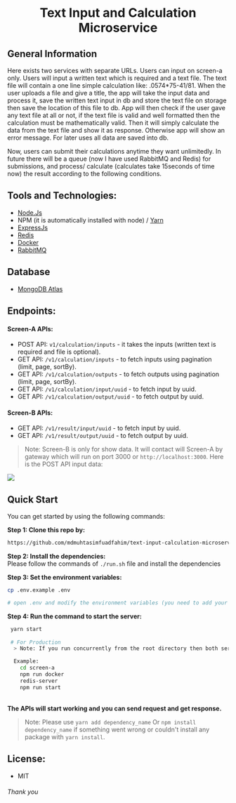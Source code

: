 # <h1 align="center">Text Input and Calculation Microservice</h1>

## General Information
Here exists two services with separate URLs. Users can input on screen-a only. Users will input a written text which is required and a text file. The text file will contain a one line simple calculation like: .0574*75-41/81. When the user uploads a file and give a title, the app will take the input data and process it, save the written text input in db and store the text file on storage then save the location of this file to db. App will then check if the user gave any text file at all or not, if the text file is valid and well formatted then the calculation must be mathematically valid. Then it will simply calculate the data from the text file and show it as response. Otherwise app will show an error message. For later uses all data are saved into db.

Now, users can submit their calculations anytime they want unlimitedly. In future there will be a queue (now I have used RabbitMQ and Redis) for submissions, and process/ calculate (calculates take 15seconds of time now) the result according to the following conditions.

## Tools and Technologies:
  * <a href="https://nodejs.org/en/">Node.Js</a>
  * NPM (it is automatically installed with node) / <a href="https://yarnpkg.com/">Yarn</a>
  * <a href="https://expressjs.com/">ExpressJs</a>
  * <a href="https://redis.io/">Redis</a>
  * <a href="https://www.docker.com/">Docker</a>
  * <a href="https://www.rabbitmq.com/">RabbitMQ</a>

## Database
  * <a href="https://www.mongodb.com/home">MongoDB Atlas</a>
## Endpoints:
 #### Screen-A APIs:
  * POST API: ```v1/calculation/inputs``` - it takes the inputs (written text is required and file is optional).
  * GET API: ```/v1/calculation/inputs``` - to fetch inputs using pagination (limit, page, sortBy).
  * GET API: ```/v1/calculation/outputs``` - to fetch outputs using pagination (limit, page, sortBy).
  * GET API: ```/v1/calculation/input/uuid``` - to fetch input by uuid.
  * GET API: ```/v1/calculation/output/uuid``` - to fetch output by uuid.
 #### Screen-B APIs:
  * GET API: ```/v1/result/input/uuid``` - to fetch input by uuid.
  * GET API: ```/v1/result/output/uuid``` - to fetch output by uuid.

  > Note: Screen-B is only for show data. It will contact will Screen-A by gateway which will run on port 3000 or ```http://localhost:3000```.
    Here is the POST API input data:
  <img src="https://user-images.githubusercontent.com/69357704/208299532-99a3d8ec-5601-409b-97a0-95708448464b.png">
  </br>



## Quick Start </br>
You can get started by using the following commands:</br>

**Step 1: Clone this repo by:** </br>
```bash
https://github.com/mdmuhtasimfuadfahim/text-input-calculation-microservice
```

**Step 2: Install the dependencies:** </br>
  Please follow the commands of ```./run.sh``` file and install the dependencies
  </br>
  
**Step 3: Set the environment variables:** </br>

```bash
cp .env.example .env

# open .env and modify the environment variables (you need to add your own mongodb url) and do this in both two services and gateway.
```

**Step 4: Run the command to start the server:** </br>
```bash
 yarn start
  
 # For Production
  > Note: If you run concurrently from the root directory then both services and gatway will start. Also docker and redis-server will also start. Otherwise you have to go inside of each service and run the service including docker and redis-server.

  Example: 
    cd screen-a
    npm run docker
    redis-server
    npm run start
```

  
</br>**The APIs will start working and you can send request and get response.**</br>

> Note: Please use ```yarn add dependency_name``` Or ```npm install dependency_name``` if something went wrong or couldn't install any package with ```yarn install```.

## License:
  * MIT
 
###### Thank you
